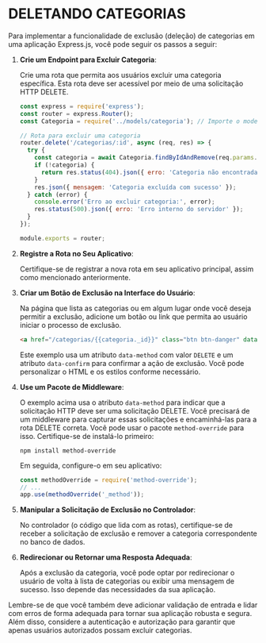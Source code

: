 # DELETANDO CATEGORIAS
Para implementar a funcionalidade de exclusão (deleção) de categorias em uma aplicação Express.js, você pode seguir os passos a seguir:

1. **Crie um Endpoint para Excluir Categoria**:

   Crie uma rota que permita aos usuários excluir uma categoria específica. Esta rota deve ser acessível por meio de uma solicitação HTTP DELETE.

   ```javascript
   const express = require('express');
   const router = express.Router();
   const Categoria = require('../models/categoria'); // Importe o modelo de categoria

   // Rota para excluir uma categoria
   router.delete('/categorias/:id', async (req, res) => {
     try {
       const categoria = await Categoria.findByIdAndRemove(req.params.id); // Encontre a categoria pelo ID e remova-a
       if (!categoria) {
         return res.status(404).json({ erro: 'Categoria não encontrada' });
       }
       res.json({ mensagem: 'Categoria excluída com sucesso' });
     } catch (error) {
       console.error('Erro ao excluir categoria:', error);
       res.status(500).json({ erro: 'Erro interno do servidor' });
     }
   });

   module.exports = router;
   ```

2. **Registre a Rota no Seu Aplicativo**:

   Certifique-se de registrar a nova rota em seu aplicativo principal, assim como mencionado anteriormente.

3. **Criar um Botão de Exclusão na Interface do Usuário**:

   Na página que lista as categorias ou em algum lugar onde você deseja permitir a exclusão, adicione um botão ou link que permita ao usuário iniciar o processo de exclusão.

   ```html
   <a href="/categorias/{{categoria._id}}" class="btn btn-danger" data-method="DELETE" data-confirm="Tem certeza que deseja excluir esta categoria?">Excluir</a>
   ```

   Este exemplo usa um atributo `data-method` com valor `DELETE` e um atributo `data-confirm` para confirmar a ação de exclusão. Você pode personalizar o HTML e os estilos conforme necessário.

4. **Use um Pacote de Middleware**:

   O exemplo acima usa o atributo `data-method` para indicar que a solicitação HTTP deve ser uma solicitação DELETE. Você precisará de um middleware para capturar essas solicitações e encaminhá-las para a rota DELETE correta. Você pode usar o pacote `method-override` para isso. Certifique-se de instalá-lo primeiro:

   ```
   npm install method-override
   ```

   Em seguida, configure-o em seu aplicativo:

   ```javascript
   const methodOverride = require('method-override');
   // ...
   app.use(methodOverride('_method'));
   ```

5. **Manipular a Solicitação de Exclusão no Controlador**:

   No controlador (o código que lida com as rotas), certifique-se de receber a solicitação de exclusão e remover a categoria correspondente no banco de dados.

6. **Redirecionar ou Retornar uma Resposta Adequada**:

   Após a exclusão da categoria, você pode optar por redirecionar o usuário de volta à lista de categorias ou exibir uma mensagem de sucesso. Isso depende das necessidades da sua aplicação.

Lembre-se de que você também deve adicionar validação de entrada e lidar com erros de forma adequada para tornar sua aplicação robusta e segura. Além disso, considere a autenticação e autorização para garantir que apenas usuários autorizados possam excluir categorias.
